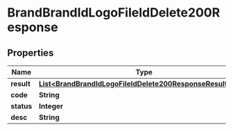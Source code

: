 

# BrandBrandIdLogoFileIdDelete200Response


## Properties

| Name | Type | Description | Notes |
|------------ | ------------- | ------------- | -------------|
|**result** | [**List&lt;BrandBrandIdLogoFileIdDelete200ResponseResultInner&gt;**](BrandBrandIdLogoFileIdDelete200ResponseResultInner.md) |  |  [optional] |
|**code** | **String** |  |  [optional] |
|**status** | **Integer** |  |  [optional] |
|**desc** | **String** |  |  [optional] |



